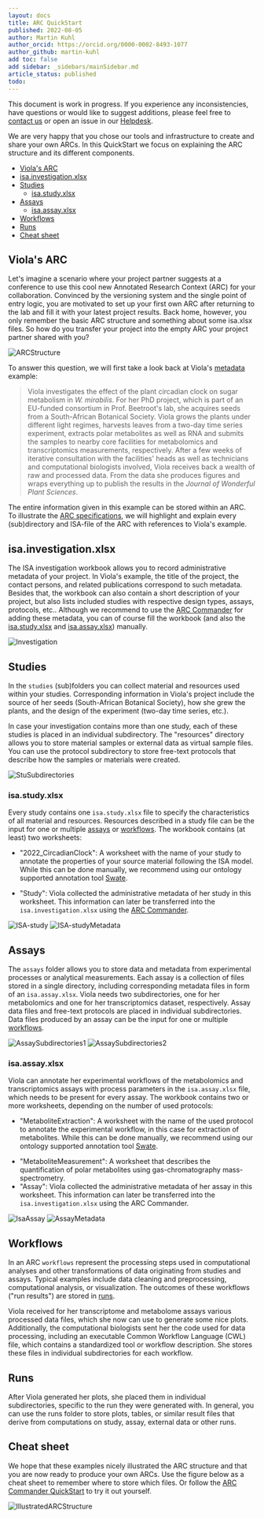 ```yaml
---
layout: docs
title: ARC QuickStart
published: 2022-08-05
author: Martin Kuhl
author_orcid: https://orcid.org/0000-0002-8493-1077
author_github: martin-kuhl
add toc: false
add sidebar: _sidebars/mainSidebar.md
article_status: published
todo:
---
```


This document is work in progress. If you experience any inconsistencies, have questions or would like to suggest additions, please feel free to <a href="javascript:location='mailto:\u0069\u006e\u0066\u006f\u0040\u006e\u0066\u0064\u0069\u0034\u0070\u006c\u0061\u006e\u0074\u0073\u002e\u006f\u0072\u0067';void 0">contact us</a> or open an issue in our [Helpdesk](<https://helpdesk.nfdi4plants.org>).

We are very happy that you chose our tools and infrastructure to create and share your own ARCs. In this QuickStart we focus on explaining the ARC structure and its different components.

- [Viola's ARC](#violas-arc)
- [isa.investigation.xlsx](#isainvestigationxlsx)
- [Studies](#studies)
  - [isa.study.xlsx](#isastudyxlsx)
- [Assays](#assays)
  - [isa.assay.xlsx](#isaassayxlsx)
- [Workflows](#workflows)
- [Runs](#runs)
- [Cheat sheet](#cheat-sheet)

## Viola's ARC
Let's imagine a scenario where your project partner suggests at a conference to use this cool new Annotated Research Context (ARC) for your collaboration. Convinced by the versioning system and the single point of entry logic, you are motivated to set up your first own ARC after returning to the lab and fill it with your latest project results. Back home, however, you only remember the basic ARC structure and something about some isa.xlsx files. So how do you transfer your project into the empty ARC your project partner shared with you?

<!-- why is the shared ARC blank? -->

![ARCStructure](../img/ARC_FolderStructure.png)

To answer this question, we will first take a look back at Viola's [metadata][kb-Metadata] example:

> Viola investigates the effect of the plant circadian clock on sugar metabolism in *W. mirabilis*. For her PhD project, which is part of an EU-funded consortium in Prof. Beetroot's lab, she acquires seeds from a South-African Botanical Society. Viola grows the plants under different light regimes, harvests leaves from a two-day time series experiment, extracts polar metabolites as well as RNA and submits the samples to nearby core facilities for metabolomics and transcriptomics measurements, respectively. After a few weeks of iterative consultation with the facilities' heads as well as technicians and computational biologists involved, Viola receives back a wealth of raw and processed data. From the data she produces figures and wraps everything up to publish the results in the *Journal of Wonderful Plant Sciences*.

The entire information given in this example can be stored within an ARC. To illustrate the [ARC specifications][gh-ArcSpecs], we will highlight and explain every (sub)directory and ISA-file of the ARC with references to Viola's example.

## isa.investigation.xlsx

The ISA investigation workbook allows you to record administrative metadata of your project. In Viola's example, the title of the project, the contact persons, and related publications correspond to such metadata. Besides that, the workbook can also contain a short description of your project, but also lists included studies with respective design types, assays, protocols, etc.. Although we recommend to use the [ARC Commander][kb-ArcCommander] for adding these metadata, you can of course fill the workbook (and also the [isa.study.xlsx](#isastudyxlsx) and [isa.assay.xlsx](#isaassayxlsx)) manually.

<!-- I'd suggest to fill out / or "zoom away" the blank cells in the investigation image -->
![Investigation](../img/ARC_investigation.jpg)

## Studies

In the `studies` (sub)folders you can collect material and resources used within your studies. Corresponding information in Viola's project include the source of her seeds (South-African Botanical Society), how she grew the plants, and the design of the experiment (two-day time series, etc.). 

In case your investigation contains more than one study, each of these studies is placed in an individual subdirectory. The "resources" directory allows you to store material samples or external data as virtual sample files. You can use the protocol subdirectory to store free-text protocols that describe how the samples or materials were created.

<!-- 
The distinction of investigation vs. study could be clearer in this and the following images.
Investigation: "Effect of plant circadian clock on sugar metabolism in *W. mirabilis*"
Study1: "Time series of *W. mirabilis*" grown under different light regimes"
Study2: "Time series of *W. mirabilis*" grown under blue and red light"
 -->
![StuSubdirectories](../img/ARC_studiesSubdirectories.jpg)

### isa.study.xlsx

Every study contains one `isa.study.xlsx` file to specify the characteristics of all material and resources. Resources described in a study file can be the input for one or multiple [assays](#assays) or [workflows](#workflows). The workbook contains (at least) two worksheets:
<!-- the reference to "workflows" might be a bit early -->

- "2022_CircadianClock": A worksheet with the name of your study to annotate the properties of your source material following the ISA model. While this can be done manually, we recommend using our ontology supported annotation tool [Swate](QuickStart_swate.html).
<!-- The sheet name is not obligatory to be the exact same as the "Study Identifier"-->
- "Study": Viola collected the administrative metadata of her study in this worksheet. This information can later be transferred into the `isa.investigation.xlsx` using the [ARC Commander][kb-ArcCommander].

![ISA-study](../img/ARC_study.jpg)
![ISA-studyMetadata](../img/ARC_studyMetadata.jpg)

## Assays

The `assays` folder allows you to store data and metadata from experimental processes or analytical measurements. Each assay is a collection of files stored in a single directory, including corresponding metadata files in form of an `isa.assay.xlsx`. Viola needs two subdirectories, one for her metabolomics and one for her transcriptomics dataset, respectively. Assay data files and free-text protocols are placed in individual subdirectories. Data files produced by an assay can be the input for one or multiple [workflows](#workflows).

<!-- See above. I'd recommend to fill out as completely as possible. -->
![AssaySubdirectories1](../img/ARC_assaysSubdirectories.jpg)
![AssaySubdirectories2](../img/ARC_MetSubdirectories.jpg)

### isa.assay.xlsx

Viola can annotate her experimental workflows of the metabolomics and transcriptomics assays with process parameters in the `isa.assay.xlsx` file, which needs to be present for every assay. The workbook contains two or more worksheets, depending on the number of used protocols:
<!-- this would potentially also apply to isa.study.xlsx -->

- "MetaboliteExtraction": A worksheet with the name of the used protocol to annotate the experimental workflow, in this case for extraction of metabolites. While this can be done manually, we recommend using our ontology supported annotation tool [Swate][kb-QuickStart_swate].
<!-- See above. We'd also have to update this to the `Protocol Type` + `Protol REF` routine, once implemented. `Protol REF` would be the name of the protocol. Sheet name not "relevant" anymore -->
- "MetaboliteMeasurement": A worksheet that describes the quantification of polar metabolites using gas-chromatography mass-spectrometry.
- "Assay": Viola collected the administrative metadata of her assay in this worksheet. This information can later be transferred into the `isa.investigation.xlsx` using the ARC Commander.

![IsaAssay](../img/ARC_IsaAssay.jpg)
![AssayMetadata](../img/ARC_IsaAssayMetadata.jpg)

## Workflows

In an ARC `workflows` represent the processing steps used in computational analyses and other transformations of data originating from studies and assays. Typical examples include data cleaning and preprocessing, computational analysis, or visualization. The outcomes of these workflows ("run results") are stored in [runs](#runs).

Viola received for her transcriptome and metabolome assays various processed data files, which she now can use to generate some nice plots. Additionally, the computational biologists sent her the code used for data processing, including an executable Common Workflow Language (CWL) file, which contains a standardized tool or workflow description. She stores these files in individual subdirectories for each workflow.

## Runs

After Viola generated her plots, she placed them in individual subdirectories, specific to the run they were generated with. In general, you can use the runs folder to store plots, tables, or similar result files that derive from computations on study, assay, external data or other runs.

## Cheat sheet

We hope that these examples nicely illustrated the ARC structure and that you are now ready to produce your own ARCs. Use the figure below as a cheat sheet to remember where to store which files. Or follow the [ARC Commander QuickStart][kb-QuickStart_arcCommander] to try it out yourself.

![IllustratedARCStructure](../img/ARC_IllustratedFolderStructure.jpg)

<!--  Links -->
[kb-Metadata]: ../fundamentals/Metadata.html "Metadata"
[kb-ArcCommander]: ../implementation/ArcCommander.html "DataPLANT ARC Commander"
[kb-QuickStart_swate]: ../tutorials/QuickStart_swate.html "Quickstart Swate"
[kb-QuickStart_arcCommander]: ../tutorials/QuickStart_arcCommander.html "QuickStart ARC Commander"
[gh-ArcSpecs]: <https://github.com/nfdi4plants/ARC-specification/> "ARC specifications"
